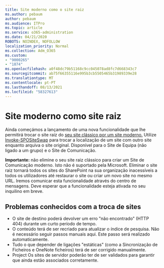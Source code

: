 ```yaml
---
title: Site moderno como o site raiz
ms.author: pebaum
author: pebaum
ms.audience: ITPro
ms.topic: article
ms.service: o365-administration
ms.date: 04/21/2020
ROBOTS: NOINDEX, NOFOLLOW
localization_priority: Normal
ms.collection: Adm_O365
ms.custom:
- "9000265"
- "1874"
ms.openlocfilehash: a0f48dc79b51168c9cc045078ad8fc7d668343c7
ms.sourcegitcommit: ab75f66355116e995b3cb5505465b31989339e28
ms.translationtype: MT
ms.contentlocale: pt-PT
ms.lasthandoff: 08/13/2021
ms.locfileid: "58327613"
---
```

# <a name="modern-site-as-root-site"></a>Site moderno como site raiz

Ainda começámos a lançamento de uma nova funcionalidade que lhe permitirá trocar o site raiz do [seu site clássico por um site moderno.](https://docs.microsoft.com/sharepoint/modern-root-site) Utilize [Invoke-SPOSiteSwap](https://docs.microsoft.com/powershell/module/sharepoint-online/invoke-spositeswap?view=sharepoint-ps) para trocar a localização de um site com outro site enquanto arquiva o site original. Disponível para o Site de Equipa (não ligado a um grupo) e o Site de Comunicação.

**Importante:** não elimine o seu site raiz clássico para criar um Site de Comunicação moderno. Isto não é suportado pela Microsoft. Eliminar o site raiz tornará todos os sites do SharePoint na sua organização inacessíveis a todos os utilizadores até restaurar o site ou criar um novo site no mesmo URL. Iremos comunicar esta funcionalidade através do centro de mensagens. Deve esperar que a funcionalidade esteja ativada no seu inquilino em breve.

## <a name="known-issues-with-swapping-sites"></a>Problemas conhecidos com a troca de sites
- O site de destino poderá devolver um erro "não encontrado" (HTTP 404) durante um curto período de tempo.
- O conteúdo terá de ser recriado para atualizar o índice de pesquisa. Não é necessário seguir passos manuais aqui. Este passo será realizado automaticamente.
- Tudo o que depender de ligações "estáticas" (como a Sincronização de Ficheiros e OneNote ficheiros) terá de ser corrigido manualmente.
- Project Os sites de servidor poderão ter de ser validados para garantir que ainda estão associados corretamente. 
